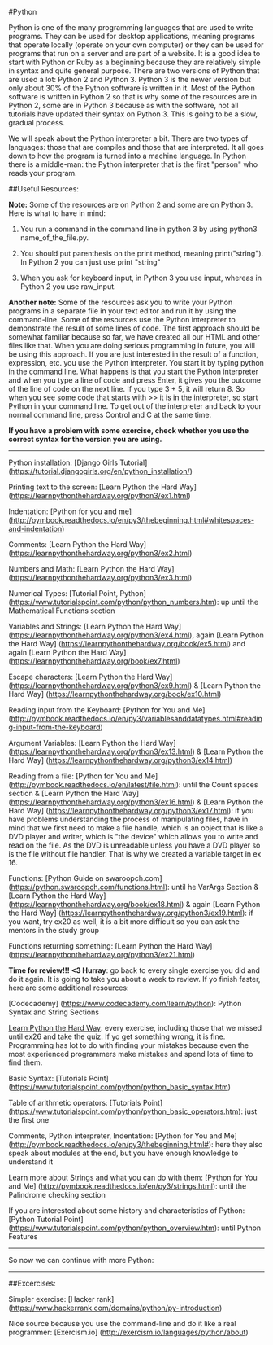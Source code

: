 #Python

Python is one of the many programming languages that are used to write programs. They can be used for desktop applications, meaning programs that operate locally (operate on your own computer) or they can be used for programs that run on a server and are part of a website. It is a good idea to start with Python or Ruby as a beginning because they are relatively simple in syntax and quite general purpose. There are two versions of Python that are used a lot: Python 2 and Python 3. Python 3 is the newer version but only about 30% of the Python software is written in it. Most of the Python software is written in Python 2 so that is why some of the resources are in Python 2, some are in Python 3 because as with the software, not all tutorials have updated their syntax on Python 3. This is going to be a slow, gradual process. 

We will speak about the Python interpreter a bit. There are two types of languages: those that are compiles and those that are interpreted. It all goes down to how the program is turned into a machine language. In Python there is a middle-man: the Python interpreter that is the first "person" who reads your program. 

##Useful Resources: 

**Note:** Some of the resources are on Python 2 and some are on Python 3. Here is what to have in mind: 

1. You run a command in the command line in python 3 by using python3 name_of_the_file.py. 

2. You should put parenthesis on the print method, meaning print("string"). In Python 2 you can just use print "string"

3. When you ask for keyboard input, in Python 3 you use input, whereas in Python 2 you use raw_input. 

**Another note:** Some of the resources ask you to write your Python programs in a separate file in your text editor and run it by using the command-line. Some of the resources use the Python interpreter to demonstrate the result of some lines of code. The first approach should be somewhat familiar because so far, we have created all our HTML and other files like that. When you are doing serious programming in future, you will be using this approach. If you are just interested in the result of a function, expression, etc. you use the Python interpreter. You start it by typing python in the command line. What happens is that you start the Python interpreter and when you type a line of code and press Enter, it gives you the outcome of the line of code on the next line. If you type 3 + 5, it will return 8. So when you see some code that starts with >> it is in the interpreter, so start Python in your command line. To get out of the interpreter and back to your normal command line, press Control and C at the same time. 

**If you have a problem with some exercise, check whether you use the correct syntax for the version you are using.**


***
 

Python installation: [Django Girls Tutorial] (https://tutorial.djangogirls.org/en/python_installation/)

Printing text to the screen: [Learn Python the Hard Way] (https://learnpythonthehardway.org/python3/ex1.html)

Indentation: [Python for you and me] (http://pymbook.readthedocs.io/en/py3/thebeginning.html#whitespaces-and-indentation)

Comments: [Learn Python the Hard Way] (https://learnpythonthehardway.org/python3/ex2.html)

Numbers and Math: [Learn Python the Hard Way] (https://learnpythonthehardway.org/python3/ex3.html)

Numerical Types: [Tutorial Point, Python] (https://www.tutorialspoint.com/python/python_numbers.htm): up until the Mathematical Functions section 

Variables and Strings: [Learn Python the Hard Way] (https://learnpythonthehardway.org/python3/ex4.html), again [Learn Python the Hard Way] (https://learnpythonthehardway.org/book/ex5.html) and again [Learn Python the Hard Way] (https://learnpythonthehardway.org/book/ex7.html)

Escape characters: [Learn Python the Hard Way] (https://learnpythonthehardway.org/python3/ex9.html) & [Learn Python the Hard Way] (https://learnpythonthehardway.org/book/ex10.html) 

Reading input from the Keyboard: [Python for You and Me] (http://pymbook.readthedocs.io/en/py3/variablesanddatatypes.html#reading-input-from-the-keyboard)

Argument Variables: [Learn Python the Hard Way] (https://learnpythonthehardway.org/python3/ex13.html) & [Learn Python the Hard Way] (https://learnpythonthehardway.org/python3/ex14.html)

Reading from a file: [Python for You and Me] (http://pymbook.readthedocs.io/en/latest/file.html): until the Count spaces section & [Learn Python the Hard Way] (https://learnpythonthehardway.org/python3/ex16.html) & [Learn Python the Hard Way] (https://learnpythonthehardway.org/python3/ex17.html): if you have problems understanding the process of manipulating files, have in mind that we first need to make a file handle, which is an object that is like a DVD player and writer, which is "the device" which allows you to write and read on the file. As the DVD is unreadable unless you have a DVD player so is the file without file handler. That is why we created a variable target in ex 16.

Functions: [Python Guide on swaroopch.com] (https://python.swaroopch.com/functions.html): until he VarArgs Section & [Learn Python the Hard Way] (https://learnpythonthehardway.org/book/ex18.html) & again [Learn Python the Hard Way] (https://learnpythonthehardway.org/python3/ex19.html): if you want, try ex20 as well, it is a bit more difficult so you can ask the mentors in the study group

Functions returning something: [Learn Python the Hard Way] (https://learnpythonthehardway.org/python3/ex21.html)

**Time for review!!! <3 Hurray**: go back to every single exercise you did and do it again. It is going to take you about a week to review. If yo finish faster, here are some additional resources: 

[Codecademy] (https://www.codecademy.com/learn/python): Python Syntax and String Sections

[Learn Python the Hard Way](https://learnpythonthehardway.org/book/): every exercise, including those that we missed until ex26 and take the quiz. If yo get something wrong, it is fine. Programming has lot to do with finding your mistakes because even the most experienced programmers make mistakes and spend lots of time to find them. 

Basic Syntax: [Tutorials Point] (https://www.tutorialspoint.com/python/python_basic_syntax.htm)

Table of arithmetic operators: [Tutorials Point] (https://www.tutorialspoint.com/python/python_basic_operators.htm): just the first one 

Comments, Python interpreter, Indentation: [Python for You and Me] (http://pymbook.readthedocs.io/en/py3/thebeginning.html#): here they also speak about modules at the end, but you have enough knowledge to understand it

Learn more about Strings and what you can do with them: [Python for You and Me] (http://pymbook.readthedocs.io/en/py3/strings.html): until the Palindrome checking section

If you are interested about some history and characteristics of Python: [Python Tutorial Point] (https://www.tutorialspoint.com/python/python_overview.htm): until Python Features

***
So now we can continue with more Python: 

***
##Excercises:

Simpler exercise: [Hacker rank] (https://www.hackerrank.com/domains/python/py-introduction)

Nice source because you use the command-line and do it like a real programmer: [Exercism.io] (http://exercism.io/languages/python/about)




